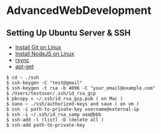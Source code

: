 # AdvancedWebDevelopment
## Setting Up Ubuntu Server & SSH
- [Install Git on Linux](https://www.atlassian.com/git/tutorials/install-git)
- [Install NodeJS on Linux](https://github.com/nodesource/distributions/blob/master/README.md) 
- [rsync](https://www.tecmint.com/rsync-local-remote-file-synchronization-commands/) 
- [apt-get](https://help.ubuntu.com/community/AptGet/Howto)

```
$ cd ~ ./ssh
$ ssh-keygen -C "test@gmail" 
$ ssh-keygen -t rsa -b 4096 -C "your_email@example.com"
$ /Users/testuser/.ssh/id_rsa_gcp
$ pbcopy < ~/.ssh/id_rsa_gcp.pub ( on Mac )
$ nano ~ ./ssh/authorized-keys and save ( on vm ) 
$ ssh -i path-to-private-key username@external-ip
$ ssh -i ~/.ssh/id_rsa_samp aaa@bbb 
$ ssh-add -l (list) -D (delete all )
$ ssh-add path-to-private-key  
```
